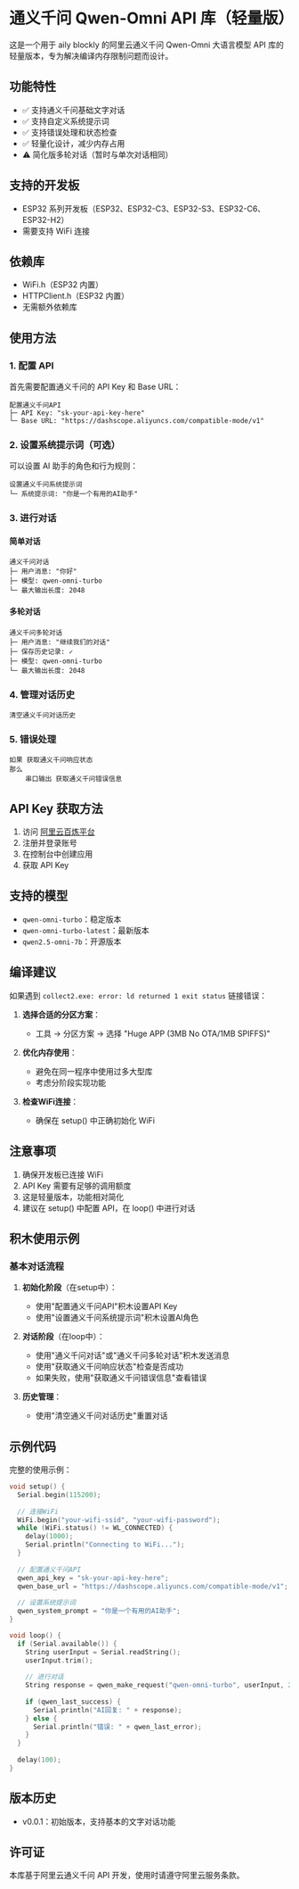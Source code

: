 # 通义千问 Qwen-Omni API 库（轻量版）

这是一个用于 aily blockly 的阿里云通义千问 Qwen-Omni 大语言模型 API 库的轻量版本，专为解决编译内存限制问题而设计。

## 功能特性

- ✅ 支持通义千问基础文字对话
- ✅ 支持自定义系统提示词
- ✅ 支持错误处理和状态检查
- ✅ 轻量化设计，减少内存占用
- ⚠️ 简化版多轮对话（暂时与单次对话相同）

## 支持的开发板

- ESP32 系列开发板（ESP32、ESP32-C3、ESP32-S3、ESP32-C6、ESP32-H2）
- 需要支持 WiFi 连接

## 依赖库

- WiFi.h（ESP32 内置）
- HTTPClient.h（ESP32 内置）
- 无需额外依赖库

## 使用方法

### 1. 配置 API

首先需要配置通义千问的 API Key 和 Base URL：

```
配置通义千问API
├─ API Key: "sk-your-api-key-here"
└─ Base URL: "https://dashscope.aliyuncs.com/compatible-mode/v1"
```

### 2. 设置系统提示词（可选）

可以设置 AI 助手的角色和行为规则：

```
设置通义千问系统提示词
└─ 系统提示词: "你是一个有用的AI助手"
```

### 3. 进行对话

#### 简单对话
```
通义千问对话
├─ 用户消息: "你好"
├─ 模型: qwen-omni-turbo
└─ 最大输出长度: 2048
```

#### 多轮对话
```
通义千问多轮对话
├─ 用户消息: "继续我们的对话"
├─ 保存历史记录: ✓
├─ 模型: qwen-omni-turbo
└─ 最大输出长度: 2048
```

### 4. 管理对话历史

```
清空通义千问对话历史
```

### 5. 错误处理

```
如果 获取通义千问响应状态
那么
    串口输出 获取通义千问错误信息
```

## API Key 获取方法

1. 访问 [阿里云百炼平台](https://bailian.console.aliyun.com/)
2. 注册并登录账号
3. 在控制台中创建应用
4. 获取 API Key

## 支持的模型

- `qwen-omni-turbo`：稳定版本
- `qwen-omni-turbo-latest`：最新版本
- `qwen2.5-omni-7b`：开源版本

## 编译建议

如果遇到 `collect2.exe: error: ld returned 1 exit status` 链接错误：

1. **选择合适的分区方案**：
   - 工具 → 分区方案 → 选择 "Huge APP (3MB No OTA/1MB SPIFFS)"

2. **优化内存使用**：
   - 避免在同一程序中使用过多大型库
   - 考虑分阶段实现功能

3. **检查WiFi连接**：
   - 确保在 setup() 中正确初始化 WiFi

## 注意事项

1. 确保开发板已连接 WiFi
2. API Key 需要有足够的调用额度
3. 这是轻量版本，功能相对简化
4. 建议在 setup() 中配置 API，在 loop() 中进行对话

## 积木使用示例

### 基本对话流程

1. **初始化阶段**（在setup中）：
   - 使用"配置通义千问API"积木设置API Key
   - 使用"设置通义千问系统提示词"积木设置AI角色

2. **对话阶段**（在loop中）：
   - 使用"通义千问对话"或"通义千问多轮对话"积木发送消息
   - 使用"获取通义千问响应状态"检查是否成功
   - 如果失败，使用"获取通义千问错误信息"查看错误

3. **历史管理**：
   - 使用"清空通义千问对话历史"重置对话

## 示例代码

完整的使用示例：

```cpp
void setup() {
  Serial.begin(115200);
  
  // 连接WiFi
  WiFi.begin("your-wifi-ssid", "your-wifi-password");
  while (WiFi.status() != WL_CONNECTED) {
    delay(1000);
    Serial.println("Connecting to WiFi...");
  }
  
  // 配置通义千问API
  qwen_api_key = "sk-your-api-key-here";
  qwen_base_url = "https://dashscope.aliyuncs.com/compatible-mode/v1";
  
  // 设置系统提示词
  qwen_system_prompt = "你是一个有用的AI助手";
}

void loop() {
  if (Serial.available()) {
    String userInput = Serial.readString();
    userInput.trim();
    
    // 进行对话
    String response = qwen_make_request("qwen-omni-turbo", userInput, 2048, true, true);
    
    if (qwen_last_success) {
      Serial.println("AI回复: " + response);
    } else {
      Serial.println("错误: " + qwen_last_error);
    }
  }
  
  delay(100);
}
```

## 版本历史

- v0.0.1：初始版本，支持基本的文字对话功能

## 许可证

本库基于阿里云通义千问 API 开发，使用时请遵守阿里云服务条款。
